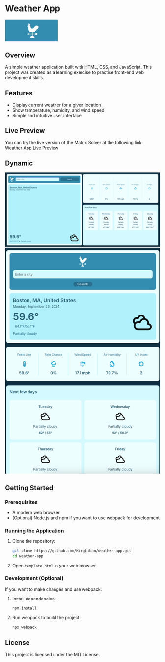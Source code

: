 
# Weather App
![alt text](readme_images/image-2.png)
## Overview
A simple weather application built with HTML, CSS, and JavaScript. This project was created as a learning exercise to practice front-end web development skills.

## Features
- Display current weather for a given location
- Show temperature, humidity, and wind speed
- Simple and intuitive user interface

## Live Preview
You can try the live version of the Matrix Solver at the following link: [Weather App Live Preview](https://kingliban.github.io/weather-app/)


## Dynamic
![alt text](readme_images/image-3.png)
![alt text](readme_images/image-6.png)
## Getting Started

### Prerequisites
- A modern web browser
- (Optional) Node.js and npm if you want to use webpack for development

### Running the Application
1. Clone the repository:
   ```bash
   git clone https://github.com/KingLiban/weather-app.git
   cd weather-app
   ```

2. Open `template.html` in your web browser.

### Development (Optional)
If you want to make changes and use webpack:

1. Install dependencies:
   ```bash
   npm install
   ```

2. Run webpack to build the project:
   ```bash
   npx webpack
   ```

## License
This project is licensed under the MIT License.